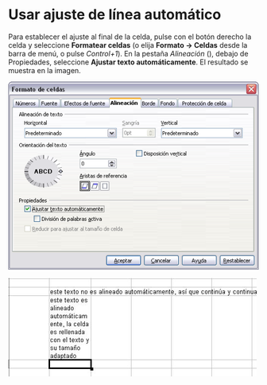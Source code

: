 
# Usar ajuste de línea automático

Para establecer el ajuste al final de la celda, pulse con el botón derecho la celda y seleccione **Formatear celdas** (o elija **Formato ****→**** Celdas** desde la barra de menú, o pulse *Control+1*). En la pestaña *Alineación* (), debajo de Propiedades, seleccione **Ajustar texto automáticamente**. El resultado se muestra en la imagen.

![](https://raw.githubusercontent.com/catedu/libreOffice-la-suite-ofimatica-libre/master/img/Formatoceldas.png)

![](img/AjustedeLineaAutomatico.jpg)